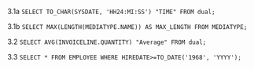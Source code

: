 3.1a
`SELECT TO_CHAR(SYSDATE, 'HH24:MI:SS') "TIME" FROM dual;`

3.1b
`SELECT MAX(LENGTH(MEDIATYPE.NAME)) AS MAX_LENGTH FROM MEDIATYPE;`

3.2 
`SELECT AVG(INVOICELINE.QUANTITY) "Average" FROM dual;`

3.3
`SELECT * FROM EMPLOYEE WHERE HIREDATE>=TO_DATE('1968', 'YYYY');`
